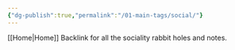 ```yaml
---
{"dg-publish":true,"permalink":"/01-main-tags/social/"}
---
```


[[Home\|Home]]
Backlink for all the sociality rabbit holes and notes. 